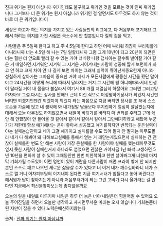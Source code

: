 진짜 위기는 뭔지 아십니까 위기인데도 불구하고 위기인 것을 모르는 것이 진짜 위기입니다 그거보다 더 큰 위기는 뭔지 아십니까 위기인 걸 알면서도 아무것도 하지 않는 것이 바로 더 큰 위기입니다이

세상은 하고자 하는 의지를 가지고 있는 사람들만의 리그예고, 다 처음부터 포기해요 그래서 하려는 의지를 가진 사람은 극소수에 안 할뿐입니다 질의 겁을 먹고, 

사람들은 주 5일째 한다고 하고 주 4.5일제 한다고 하면 어때 부러워 하잖아 부러워할게 아니라니까 너는 4.5일 해 나는 7일 일할테니까 그럼 그게 10년이 되고 20년이 되면은 너는 훨씬 더 앞으로 빨리 갈 수 있는 거야 너네랑 나랑 갭차이는 갈수록 벌어질 거야 같은 거 매일하면 지겨워안 지겨워 그 지겨운 거이겨내는 사람이 성공해 짧게 보면이거 하고 안 하고 크게 차이 안 나
길게 보면 차이는 그래서 실력이 뛰어난게중요한게 아니라 성실하게 살아가는 그마음이 중요한 거야 자세가 모든사람에게 평등한 시간을 줬단 말이야그 24시간을 어떻게 쓰냐에 따라서
달라지는 거지 그 시간에 뭘 하냐에따라서네 인생이 달라질 거야 내 몸을다 불살라서 여기서 89 개월 더열심히 하잖아요 그러면 그러고망하자아요 그럼 다시는 장사를 안해요 근데 이런 식으로 어정쩡하게장사가 되겠지 시간만 버티면 되겠지언젠간 되겠지이 되겠지 라는 마음으로
지금 버티면 장사를 또 해네 스스로손을 가슴에 얹고 내 생각해 봐 내가정말 남들보다 부지런하게 열심히 잘살았는지에 대해서 오늘 아무것도 하지않으면서 내일이 바뀌기를 바라지 마
변화를 주라고 근데 왜 안 해 안했잖아 안 들어올 것 같아서 같아서
같아서 같아서 그만얘기하라고
해봤어 누군가가 저한테 항상 얘기해너는 운이 좋아서 성공했고 얘기를하지만 반복되는 운은실력이야는 실패는습관이고 네가 그걸 해가지고 실패를할 수도 있어 될지 안 될지는 아무도몰라 네가 다 해봐야 돼 다해보고실패를 통해서 얻는 거 깨닫는게있으면서 실패하는 건 괜찮아 실패를한 번도 안 해본 사람이 가장 큰실패를 한 사람이야 실패를 했는데아무것도 얻지 못한 사람이 실패한거지 하나라도 얻었으면 괜찮은 거야지금 1년 빠싹 고생하면 5년
10년을 편하게 살 수 있어 그때동안만 한번 미친척하고 한번 살아봐그게 너한테 마지막 기회가될 수도있어 이런 명언이 있어 계란을 다른사람이 깨면 프라이 밖에 안 되지만
본인 스스로 깨고 나오면 새로운 삶을살 수가 있다고 너 이거 내가 깨주길바라니 네가 스스로 깰 거니 어차피부딪혀 이겨내야 된다면 지금 여기서내가 힘들다고 놓아 버린다고 해서뭔가 답이 찾아지는게 아니라 처음부터가야 되는 그런 고비가 다시 올거라는 걸 안다면 지금에서 최선을찾아보는게 좋지않을까요 

오늘의 일을 내일로 미루지마 내일은 하루 더 늙은 너야 내일은더 힘들어질 수 있어요 오늘 주어진일을 하면서 오늘만 생각하고 사시면무서운 미래는 오지 않습니다 기회는준비된 자만이 잡을 수 있다 노력은배신하지않는다



출처 : [진짜 위기는 뭔지 아십니까](https://youtu.be/6Wo2HEMSwkk?si=YLwL9PsFIpHTx7zk)
